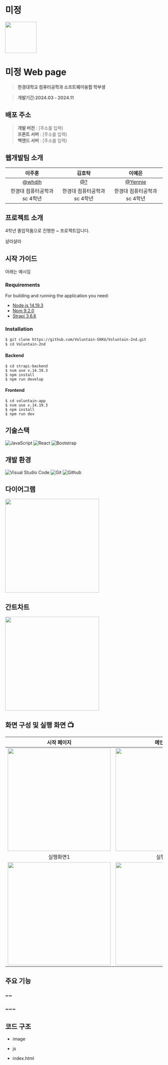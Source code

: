 # 미정
<img src="주소적기" width="100" height="100"/>

# 미정 Web page
> **한경대학교 컴퓨터공학과 소프트웨어융합 학부생**

> **개발기간:2024.03 - 2024.11**

## 배포 주소
> **개발 버전** : [주소를 입력) <br>
> **프론트 서버** : [주소를 입력)<br>
> **백엔드 서버** : [주소를 입력)<br>

## 웹개발팀 소개
|      이주훈       |       김호탁      |       이예은     |
| :-------------: | :-------------: | :-------------: |
|   [@whdjh](https://github.com/whdjh)   |    [@?](깃허브주소)  | [@Yennie](https://github.com/petite-coder) |
| 한경대 컴퓨터공학과 sc 4학년 | 한경대 컴퓨터공학과 sc 4학년 | 한경대 컴퓨터공학과 sc 4학년 |

## 프로젝트 소개
4학년 졸업작품으로 진행한 ~ 프로젝트입니다. 

샬라샬라

## 시작 가이드
아래는 예시임
### Requirements
For building and running the application you need:

- [Node.js 14.19.3](https://nodejs.org/ca/blog/release/v14.19.3/)
- [Npm 9.2.0](https://www.npmjs.com/package/npm/v/9.2.0)
- [Strapi 3.6.6](https://www.npmjs.com/package/strapi/v/3.6.6)

### Installation
``` bash
$ git clone https://github.com/Voluntain-SKKU/Voluntain-2nd.git
$ cd Voluntain-2nd
```
#### Backend
```
$ cd strapi-backend
$ nvm use v.14.19.3
$ npm install
$ npm run develop
```

#### Frontend
```
$ cd voluntain-app
$ nvm use v.14.19.3
$ npm install 
$ npm run dev
```

## 기술스택
![JavaScript](https://img.shields.io/badge/JavaScript-F7DF1E?style=for-the-badge&logo=Javascript&logoColor=white)
![React](https://img.shields.io/badge/React-20232A?style=for-the-badge&logo=react&logoColor=61DAFB)
![Bootstrap](https://img.shields.io/badge/Bootstrap-7952B3?style=for-the-badge&logo=Bootstrap&logoColor=white)

## 개발 환경
![Visual Studio Code](https://img.shields.io/badge/Visual%20Studio%20Code-007ACC?style=for-the-badge&logo=Visual%20Studio%20Code&logoColor=white)
![Git](https://img.shields.io/badge/Git-F05032?style=for-the-badge&logo=Git&logoColor=white)
![Github](https://img.shields.io/badge/GitHub-181717?style=for-the-badge&logo=GitHub&logoColor=white)             

## 다이어그램
<img src="주소입력" width="300" height="300"/>

## 간트차트
<img src="주소입력" width="300" height="300"/>

## 화면 구성 및 실행 화면 📺
| 시작 페이지 | 메인 페이지 |
| :-------------------------------------------: | :------------: |
| <img width="329" src="주소입력"/> | <img width="329" src="주소입력"/> |  
| 실행화면1 | 실행화면2 |  
| <img width="329" src="주소입력"/> | <img width="329" src="주소입력"/> |

## 주요 기능

### ~~

### ~~~

## 코드 구조
* image
  
* js
  
* index.html

